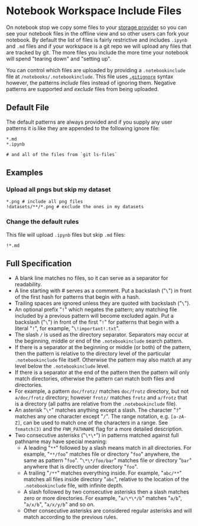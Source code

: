 # Notebook Workspace Include Files

On notebook stop we copy some files to your [storage provider](../data/storage-providers.md) so you can see your notebook files in the offline view and so other users can fork your notebook. By default the list of files is fairly restrictive and includes `.ipynb` and `.md` files and if your workspace is a git repo we will upload any files that are tracked by git. The more files you include the more time your notebook will spend "tearing down" and "setting up".

You can control which files are uploaded by providing a `.notebookinclude` file at `/notebooks/.notebookinclude`. This file uses [`.gitignore`](https://git-scm.com/docs/gitignore) syntax however, the patterns _include_ files instead of ignoring them. Negative patterns are supported and _exclude_ files from being uploaded.

## Default File

The default patterns are always provided and if you supply any user patterns it is like they are appended to the following ignore file:

```text
*.md
*.ipynb

# and all of the files from `git ls-files`
```

## Examples

### Upload all pngs but skip my dataset

```text
*.png # include all png files
!datasets/**/*.png # exclude the ones in my datasets
```

### Change the default rules

This file will upload `.ipynb` files but skip `.md` files:

```text
!*.md
```

## Full Specification

* A blank line matches no files, so it can serve as a separator for readability.
* A line starting with \# serves as a comment. Put a backslash \("`\`"\) in front of the first hash for patterns that begin with a hash.
* Trailing spaces are ignored unless they are quoted with backslash \("`\`"\).
* An optional prefix "`!`" which negates the pattern; any matching file included by a previous pattern will become excluded again. Put a backslash \("`\`"\) in front of the first "`!`" for patterns that begin with a literal "`!`", for example, "`\!important!.txt`".
* The slash `/` is used as the directory separator. Separators may occur at the beginning, middle or end of the `.notebookinclude` search pattern.
* If there is a separator at the beginning or middle \(or both\) of the pattern, then the pattern is relative to the directory level of the particular `.notebookinclude` file itself. Otherwise the pattern may also match at any level below the `.notebookinclude` level.
* If there is a separator at the end of the pattern then the pattern will only match directories, otherwise the pattern can match both files and directories.
* For example, a pattern `doc/frotz/` matches `doc/frotz` directory, but not `a/doc/frotz` directory; however `frotz/` matches `frotz` and `a/frotz` that is a directory \(all paths are relative from the `.notebookinclude` file\).
* An asterisk "`\*`" matches anything except a slash. The character "`?`" matches any one character except "`/`". The range notation, e.g. `[a-zA-Z]`, can be used to match one of the characters in a range. See `fnmatch(3)` and the `FNM_PATHNAME` flag for a more detailed description.
* Two consecutive asterisks \("`\*\*`"\) in patterns matched against full pathname may have special meaning:
  * A leading "`**`" followed by a slash means match in all directories. For example, "`**/foo`" matches file or directory "`foo`" anywhere, the same as pattern "`foo`". "`\*\*/foo/bar`" matches file or directory "`bar`" anywhere that is directly under directory "`foo`".
  * A trailing "`/**`" matches everything inside. For example, "`abc/**`" matches all files inside directory "`abc`", relative to the location of the `.notebookinclude` file, with infinite depth.
  * A slash followed by two consecutive asterisks then a slash matches zero or more directories. For example, "`a/\*\*/b`" matches "`a/b`", "`a/x/b`", "`a/x/y/b`" and so on.
  * Other consecutive asterisks are considered regular asterisks and will match according to the previous rules.

